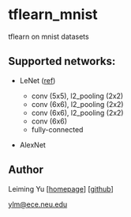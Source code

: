 # tflearn_mnist
tflearn on mnist datasets

## Supported networks:
* LeNet ([ref](http://eblearn.sourceforge.net/beginner_tutorial2_train.html))
  * conv (5x5), l2_pooling (2x2)
  * conv (6x6), l2_pooling (2x2)
  * conv (6x6), l2_pooling (2x2)
  * conv (6x6)
  * fully-connected
  
* AlexNet

## Author
Leiming Yu
[[homepage](http://www1.coe.neu.edu/~ylm/)]
[[github](https://github.com/3upperm2n/)]

ylm@ece.neu.edu
